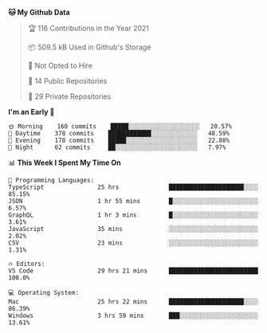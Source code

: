 <!--START_SECTION:waka-->
**🐱 My Github Data** 

> 🏆 116 Contributions in the Year 2021
 > 
> 📦 509.5 kB Used in Github's Storage 
 > 
> 🚫 Not Opted to Hire
 > 
> 📜 14 Public Repositories 
 > 
> 🔑 29 Private Repositories  
 > 
**I'm an Early 🐤** 

```text
🌞 Morning    160 commits    █████░░░░░░░░░░░░░░░░░░░░   20.57% 
🌆 Daytime    378 commits    ████████████░░░░░░░░░░░░░   48.59% 
🌃 Evening    178 commits    █████░░░░░░░░░░░░░░░░░░░░   22.88% 
🌙 Night      62 commits     ██░░░░░░░░░░░░░░░░░░░░░░░   7.97%

```


📊 **This Week I Spent My Time On** 

```text
💬 Programming Languages: 
TypeScript               25 hrs              █████████████████████░░░░   85.15% 
JSON                     1 hr 55 mins        █░░░░░░░░░░░░░░░░░░░░░░░░   6.57% 
GraphQL                  1 hr 3 mins         █░░░░░░░░░░░░░░░░░░░░░░░░   3.61% 
JavaScript               35 mins             ░░░░░░░░░░░░░░░░░░░░░░░░░   2.02% 
CSV                      23 mins             ░░░░░░░░░░░░░░░░░░░░░░░░░   1.31%

🔥 Editors: 
VS Code                  29 hrs 21 mins      █████████████████████████   100.0%

💻 Operating System: 
Mac                      25 hrs 22 mins      █████████████████████░░░░   86.39% 
Windows                  3 hrs 59 mins       ███░░░░░░░░░░░░░░░░░░░░░░   13.61%

```


<!--END_SECTION:waka-->

